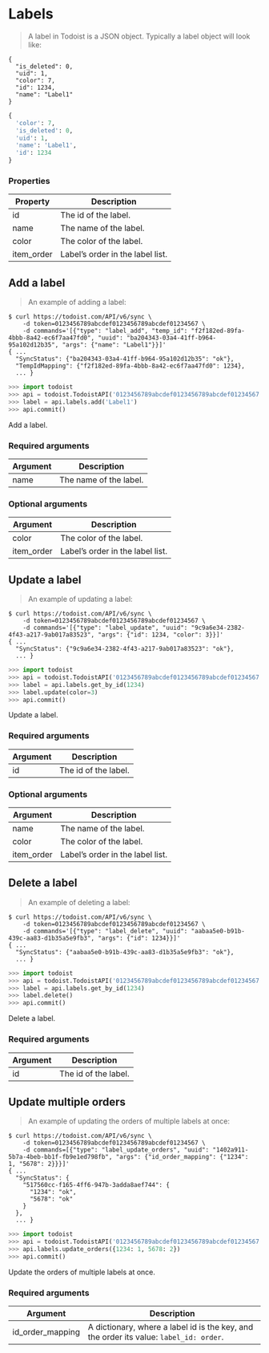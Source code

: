# Labels

> A label in Todoist is a JSON object. Typically a label object will look like:

```shell
{
  "is_deleted": 0,
  "uid": 1,
  "color": 7,
  "id": 1234,
  "name": "Label1"
}
```

```python
{
  'color': 7,
  'is_deleted': 0,
  'uid': 1,
  'name': 'Label1',
  'id': 1234
}
```

### Properties

Property | Description
-------- | -----------
id | The id of the label.
name| The name of the label.
color | The color of the label.
item_order | Label’s order in the label list.

## Add a label

> An example of adding a label:

```shell
$ curl https://todoist.com/API/v6/sync \
    -d token=0123456789abcdef0123456789abcdef01234567 \
    -d commands='[{"type": "label_add", "temp_id": "f2f182ed-89fa-4bbb-8a42-ec6f7aa47fd0", "uuid": "ba204343-03a4-41ff-b964-95a102d12b35", "args": {"name": "Label1"}}]'
{ ...
  "SyncStatus": {"ba204343-03a4-41ff-b964-95a102d12b35": "ok"},
  "TempIdMapping": {"f2f182ed-89fa-4bbb-8a42-ec6f7aa47fd0": 1234},
  ... }
```

```python
>>> import todoist
>>> api = todoist.TodoistAPI('0123456789abcdef0123456789abcdef01234567')
>>> label = api.labels.add('Label1')
>>> api.commit()
```

Add a label.

### Required arguments

Argument | Description
-------- | -----------
name | The name of the label.

### Optional arguments

Argument | Description
-------- | -----------
color | The color of the label.
item_order | Label’s order in the label list.

## Update a label

> An example of updating a label:

```shell
$ curl https://todoist.com/API/v6/sync \
    -d token=0123456789abcdef0123456789abcdef01234567 \
    -d commands='[{"type": "label_update", "uuid": "9c9a6e34-2382-4f43-a217-9ab017a83523", "args": {"id": 1234, "color": 3}}]'
{ ...
  "SyncStatus": {"9c9a6e34-2382-4f43-a217-9ab017a83523": "ok"},
  ... }
```

```python
>>> import todoist
>>> api = todoist.TodoistAPI('0123456789abcdef0123456789abcdef01234567')
>>> label = api.labels.get_by_id(1234)
>>> label.update(color=3)
>>> api.commit()
```

Update a label.

### Required arguments

Argument | Description
-------- | -----------
id | The id of the label.

### Optional arguments

Argument | Description
-------- | -----------
name | The name of the label.
color | The color of the label.
item_order | Label’s order in the label list.

## Delete a label

> An example of deleting a label:

```shell
$ curl https://todoist.com/API/v6/sync \
    -d token=0123456789abcdef0123456789abcdef01234567 \
    -d commands='[{"type": "label_delete", "uuid": "aabaa5e0-b91b-439c-aa83-d1b35a5e9fb3", "args": {"id": 1234}}]'
{ ...
  "SyncStatus": {"aabaa5e0-b91b-439c-aa83-d1b35a5e9fb3": "ok"},
  ... }
```

```python
>>> import todoist
>>> api = todoist.TodoistAPI('0123456789abcdef0123456789abcdef01234567')
>>> label = api.labels.get_by_id(1234)
>>> label.delete()
>>> api.commit()
```

Delete a label.

### Required arguments

Argument | Description
-------- | -----------
id | The id of the label.

## Update multiple orders

> An example of updating the orders of multiple labels at once:

```shell
$ curl https://todoist.com/API/v6/sync \
    -d token=0123456789abcdef0123456789abcdef01234567 \
    -d commands=[{"type": "label_update_orders", "uuid": "1402a911-5b7a-4beb-bb1f-fb9e1ed798fb", "args": {"id_order_mapping": {"1234":  1, "5678": 2}}}]'
{ ...
  "SyncStatus": {
    "517560cc-f165-4ff6-947b-3adda8aef744": {
      "1234": "ok",
      "5678": "ok"
    }
  },
  ... }
```

```python
>>> import todoist
>>> api = todoist.TodoistAPI('0123456789abcdef0123456789abcdef01234567')
>>> api.labels.update_orders({1234: 1, 5678: 2})
>>> api.commit()
```

Update the orders of multiple labels at once.

### Required arguments

Argument | Description
-------- | -----------
id_order_mapping| A dictionary, where a label id is the key, and the order its value: `label_id: order`.
